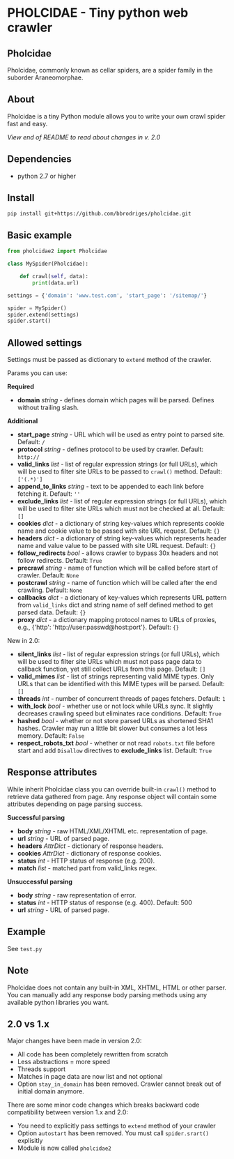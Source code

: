 PHOLCIDAE - Tiny python web crawler
=========

Pholcidae
------------
Pholcidae, commonly known as cellar spiders, are a spider family in the suborder Araneomorphae.

About
------------
Pholcidae is a tiny Python module allows you to write your own crawl spider fast and easy.

_View end of README to read about changes in v. 2.0_

Dependencies
------------
* python 2.7 or higher

Install
------------
```
pip install git+https://github.com/bbrodriges/pholcidae.git
```

Basic example
-------------

``` python
from pholcidae2 import Pholcidae

class MySpider(Pholcidae):

	def crawl(self, data):
    	print(data.url)

settings = {'domain': 'www.test.com', 'start_page': '/sitemap/'}

spider = MySpider()
spider.extend(settings)
spider.start()
```

Allowed settings
------------
Settings must be passed as dictionary to ```extend``` method of the crawler.

Params you can use:

**Required**

* **domain** _string_ - defines domain which pages will be parsed. Defines without trailing slash.

**Additional**

* **start_page** _string_ - URL which will be used as entry point to parsed site. Default: `/`
* **protocol** _string_ - defines protocol to be used by crawler. Default: `http://`
* **valid_links** _list_ - list of regular expression strings (or full URLs), which will be used to filter site URLs to be passed to `crawl()` method. Default: `['(.*)']`
* **append_to_links** _string_ - text to be appended to each link before fetching it. Default: `''`
* **exclude_links** _list_ - list of regular expression strings (or full URLs), which will be used to filter site URLs which must not be checked at all. Default: `[]`
* **cookies** _dict_ - a dictionary of string key-values which represents cookie name and cookie value to be passed with site URL request. Default: `{}`
* **headers** _dict_ - a dictionary of string key-values which represents header name and value value to be passed with site URL request. Default: `{}`
* **follow_redirects** _bool_ - allows crawler to bypass 30x headers and not follow redirects. Default: `True`
* **precrawl** _string_ - name of function which will be called before start of crawler. Default: `None`
* **postcrawl** _string_ - name of function which will be called after the end crawling. Default: `None`
* **callbacks** _dict_ - a dictionary of key-values which represents URL pattern from `valid_links` dict and string name of self defined method to get parsed data. Default: `{}`
* **proxy** _dict_ - a dictionary mapping protocol names to URLs of proxies, e.g., {'http': 'http://user:passwd@host:port'}. Default: `{}`

New in 2.0: 

* **silent_links** _list_ - list of regular expression strings (or full URLs), which will be used to filter site URLs which must not pass page data to callback function, yet still collect URLs from this page. Default: `[]`
* **valid_mimes** _list_ - list of strings representing valid MIME types. Only URLs that can be identified with this MIME types will be parsed. Default: `[]`
* **threads** _int_ - number of concurrent threads of pages fetchers. Default: `1`
* **with_lock** _bool_ - whether use or not lock while URLs sync. It slightly decreases crawling speed but eliminates race conditions. Default: `True`
* **hashed** _bool_ - whether or not store parsed URLs as shortened SHA1 hashes. Crawler may run a little bit slower but consumes a lot less memory. Default: `False`
* **respect_robots_txt** _bool_ - whether or not read `robots.txt` file before start and add `Disallow` directives to **exclude_links** list. Default: `True`

Response attributes
------------

While inherit Pholcidae class you can override built-in `crawl()` method to retrieve data gathered from page. Any response object will contain some attributes depending on page parsing success.

**Successful parsing**

* **body** _string_ - raw HTML/XML/XHTML etc. representation of page.
* **url** _string_ - URL of parsed page.
* **headers** _AttrDict_ - dictionary of response headers.
* **cookies** _AttrDict_ - dictionary of response cookies.
* **status** _int_ - HTTP status of response (e.g. 200).
* **match** _list_ - matched part from valid_links regex.

**Unsuccessful parsing**

* **body** _string_ - raw representation of error.
* **status** _int_ - HTTP status of response (e.g. 400). Default: 500
* **url** _string_ - URL of parsed page.

Example
------------
See ```test.py```

Note
------------
Pholcidae does not contain any built-in XML, XHTML, HTML or other parser. You can manually add any response body parsing methods using any available python libraries you want.

2.0 vs 1.x
------------
Major changes have been made in version 2.0:
* All code has been completely rewritten from scratch
* Less abstractions = more speed
* Threads support
* Matches in page data are now list and not optional
* Option ```stay_in_domain``` has been removed. Crawler cannot break out of initial domain anymore.

There are some minor code changes which breaks backward code compatibility between version 1.x and 2.0:
* You need to explicitly pass settings to ```extend``` method of your crawler
* Option ```autostart``` has been removed. You must call ```spider.srart()``` explisitly
* Module is now called ```pholcidae2```